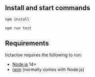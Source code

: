 Install and start commands
------------
```bash
npm install
```
```bash
npm run test
```

Requirements
------------

tictactoe requires the following to run:

  * [Node.js][node] 14+
  * [npm][npm] (normally comes with Node.js)


[node]: https://nodejs.org/
[npm]: https://www.npmjs.com/
